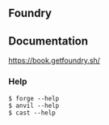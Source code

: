## Foundry


## Documentation

https://book.getfoundry.sh/



### Help

```shell
$ forge --help
$ anvil --help
$ cast --help
```
